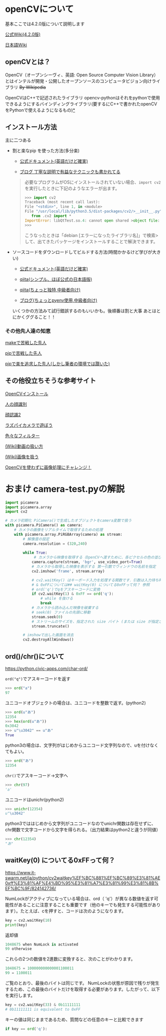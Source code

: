 # openCVについて
基本ここでは4.2.0版について説明します

[公式Wiki(4.2.0版)](https://docs.opencv.org/4.2.0/index.html)

[日本語Wiki](http://labs.eecs.tottori-u.ac.jp/sd/Member/oyamada/OpenCV/html/index.html#)

## openCVとは？
OpenCV（オープンシーヴィ、英語: Open Source Computer Vision Library）とはインテルが開発・公開したオープンソースのコンピュータビジョン向けライブラリ
~~By Wikipedia~~

OpenCVはC++で記述されたライブラリ
opencv-pythonはそれをpythonで使用できるようにするバインディングライブラリ(要するにC++で書かれたopenCVをPythonで使えるようになるもの)[*](https://teratail.com/questions/165179)


## インストール方法
主に二つある
- 割と楽なpip を使った方法(多分楽)
    - [公式ドキュメント(英語だけど確実)](https://pypi.org/project/opencv-python/)

    - [ブログ 丁寧な説明で有益なテクニックも書かれてる](http://asukiaaa.blogspot.com/2018/07/pythonopencvraspi.html)

    >必要なプログラムがOSにインストールされていない場合、`import cv2`を実行したときに下記のようなエラーが出ます。
    >```py
    >>>> import cv2
    >Traceback (most recent call last):
    >File "<stdin>", line 1, in <module>
    >File "/usr/local/lib/python3.5/dist-packages/cv2/>__init__.py", line 3, in <module>
    >    from .cv2 import *
    >ImportError: libQtTest.so.4: cannot open shared >object file: No such file or directory
    >>>>
    >```
    >こうなったときは「debian [エラーになったライブラリ名]」で検索>して、出てきたパッケージをインストールすることで解決できます。


- ソースコードをダウンロードしてビルドする方法(時間かかるけど学びが大きい)
    - [公式ドキュメント(英語だけど確実)](https://docs.opencv.org/4.2.0/d7/d9f/tutorial_linux_install.html)
    - [qiita(シンプル、ほぼ公式の日本語版)](https://qiita.com/hidakanoko/items/3f2f6ae9b5af2b06eec6)

    - [qiita(ちょっと独特,中級者向け)](https://qiita.com/takahiro_itazuri/items/a67dd3bb7f5f88ca9dd8#finish-installing-opencv-on-your-rasberry-pi)

    - [ブログ(ちょっとpyenv使用,中級者向け)](https://zv-louis.hatenablog.com/entry/2018/05/08/063000)


    いくつかの方法みて試行錯誤するのもいいかも。後順番は割と大事
    あとはとにかくググること！！

### その他先人達の知恵
[makeで苦戦した先人](https://hakengineer.xyz/2018/01/24/post-950/)

[pipで苦戦した先人](https://qiita.com/XM03/items/48463fd910470b226f22)

[pipで楽を追求した先人(しかし筆者の環境では躓いた)](https://qiita.com/masaru/items/658b24b0806144cfeb1c)

## その他役立ちそうな参考サイト

[OpenCVインストール](https://qiita.com/takahiro_itazuri/items/a67dd3bb7f5f88ca9dd8#compile-and-install-opencv)

[人の顔識別](https://www.pc-koubou.jp/magazine/19205)

[顔認識2](https://kokensha.xyz/raspberry-pi/raspberry-pi-opencv-video-face-detection/)

[ラズパイカメラで遊ぼう](http://blog.livedoor.jp/victory7com/archives/27752962.html)

[色々なフィルター](https://news.mynavi.jp/article/zeropython-34/)

[(Wiki)動画の扱い方](http://labs.eecs.tottori-u.ac.jp/sd/Member/oyamada/OpenCV/html/py_tutorials/py_gui/py_video_display/py_video_display.html)

[(Wiki)画像を扱う](http://labs.eecs.tottori-u.ac.jp/sd/Member/oyamada/OpenCV/html/py_tutorials/py_gui/py_image_display/py_image_display.html)

[OpenCVを使わずに画像処理にチャレンジ！](https://qiita.com/secang0/items/1229212a37d8c9922901)

# おまけ camera-test.pyの解説

```py
import picamera
import picamera.array
import cv2

# カメラ初期化 PiCamera()で生成したオブジェクトをcamera変数で扱う
with picamera.PiCamera() as camera:
    # カメラの画像をリアルタイムで取得するための処理
    with picamera.array.PiRGBArray(camera) as stream:
        # 解像度の設定
        camera.resolution = (320,240)
        
        while True:
             # カメラから映像を取得する（OpenCVへ渡すために、各ピクセルの色の並びを"BGR"の順番にする）
            camera.capture(stream, 'bgr', use_video_port=True)
            # カメラから取得した映像を表示する 第一引数でウィンドウの名前を指定
            cv2.imshow('frame', stream.array)

            # cv2.waitKey() はキーボード入力を処理する関数です．引数は入力待ち時間でミリ秒単位で指定します．この関数は，指定された時間だけキーボード入力を受け付けます．入力待ちの間に何かのキーを打てば，プログラムはそれ以降の処理を実行します．引数に 0 を指定した時は，何かしらのキーを打つまでキー入力を無期限で待ち続けます．以下で説明しますが，特定のキー入力のみを待つ(例えば a のみを待つ)ことも可能です．
            # & 0xFFについては## waitKey(0) についてる0xFFって何？ 参照
            # ord('q')でqをアスキーコードに変換
            if cv2.waitKey(1) & 0xFF == ord('q'):
                # while を抜ける
                break
            # カメラから読み込んだ映像を破棄する
            # seek(0) ファイルの先頭に移動
            stream.seek(0)
            # ストリームのサイズを、指定された size バイト (または size が指定されていない場合、現在位置) に変更
            stream.truncate()

        # imshowで出した画面を消去
        cv2.destroyAllWindows()
```

## ord()/chr()について

https://python.civic-apps.com/char-ord/

`ord("q")`でアスキーコードを返す

```py
>>> ord("a")
97
```

ユニコードオブジェクトの場合は、ユニコードを整数で返す。(python2)

```py
>>> ord(u"あ")
12354
>>> hex(ord(u"あ"))
0x3042
>>> u"\u3042" == u"あ"
True
```

python3の場合は、文字列がはじめからユニコード文字列なので、uを付けなくてもよい。

```py
>>> ord("あ")
12354
```

`chr()`でアスキーコード→文字へ

```py
>>> chr(97)
'a'
```

ユニコードはunichr(python2)

```py
>>> unichr(12354)
u"\u3042" 
```

python3でははじめから文字列がユニコードなのでunichr関数は存在せずに、chr関数で文字コードから文字を得られる。（出力結果はpython2と違うが同値）

```py
>>> chr(12354)
"あ" 
```

## waitKey(0) についてる0xFFって何？
https://www.it-swarm.net/ja/python/cv2waitkey%EF%BC%881%EF%BC%89%E3%81%AE0xff%E3%81%AF%E4%BD%95%E3%81%A7%E3%81%99%E3%81%8B%EF%BC%9F/824142736/

NumLockがアクティブになっている場合は、ord（ 'q'）が異なる数値を返す可能性があることに注意することも重要です（他のキーでも発生する可能性があります）。たとえば、cを押すと、コードは次のようになります。

```py
key = cv2.waitKey(10) 
print(key) 
```

返却値

```py
1048675 when NumLock is activated 
99 otherwise
```

これらの2つの数値を2進数に変換すると、次のことがわかります。

```py
1048675 = 100000000000001100011
99 = 1100011
```

ご覧のとおり、最後のバイトは同じです。 NumLockの状態が原因で残りが発生するため、この最後のバイトだけを取得する必要があります。したがって、以下を実行します。

```py
key = cv2.waitKey(33) & 0b11111111  
# 0b11111111 is equivalent to 0xFF
```

キーの値は同じままであるため、質問などの任意のキーと比較できます

```py
if key == ord('q'):
```
